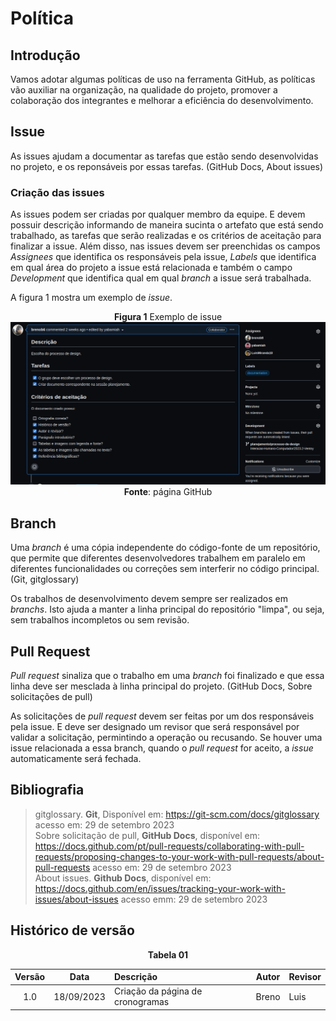 # Política

## Introdução

Vamos adotar algumas políticas de uso na ferramenta GitHub, as políticas vão auxiliar na organização,
na qualidade do projeto, promover a colaboração dos integrantes e melhorar a eficiência do desenvolvimento.

## Issue

As issues ajudam a documentar as tarefas que estão sendo desenvolvidas no projeto,
e os reponsáveis por essas tarefas. 
(GitHub Docs, About issues)

### Criação das issues

As issues podem ser criadas por qualquer membro da equipe. E devem possuir descrição informando de maneira
sucinta o artefato que está sendo trabalhado, as tarefas que serão realizadas e os critérios de aceitação
para finalizar a issue. Além disso, nas issues devem ser preenchidas os campos *Assignees* que identifica os
responsáveis pela issue, *Labels* que identifica em qual área do projeto a issue está relacionada e também
o campo *Development* que identifica qual em  qual *branch* a issue será trabalhada.

A figura 1 mostra um exemplo de *issue*.

<center>

**Figura 1** Exemplo de issue
![Exemplo de Issue](../assets/politica1.png)
**Fonte**: página GitHub

</center>

## Branch

Uma *branch* é uma cópia independente do código-fonte de um repositório, que permite
que diferentes desenvolvedores trabalhem em paralelo em diferentes funcionalidades
ou correções sem interferir no código principal.
(Git, gitglossary)

Os trabalhos de desenvolvimento devem sempre ser realizados em *branchs*. Isto ajuda
a manter a linha principal do repositório "limpa", ou seja, sem trabalhos incompletos
ou sem revisão.

## Pull Request

*Pull request* sinaliza que o trabalho em uma *branch* foi finalizado e que essa linha deve ser
mesclada à linha principal do projeto.
(GitHub Docs, Sobre solicitações de pull)

As solicitações de *pull request* devem ser feitas por um dos responsáveis pela issue.
E deve ser designado um revisor que será responsável por validar a solicitação, permintindo
a operação ou recusando. Se houver uma issue relacionada a essa branch, quando o *pull request*
for aceito, a *issue* automaticamente será fechada.

## Bibliografia
> gitglossary. **Git**, Disponível em: <https://git-scm.com/docs/gitglossary> acesso em: 29 de setembro 2023 <br/>
> Sobre solicitação de pull, **GitHub Docs**, disponível em:
<https://docs.github.com/pt/pull-requests/collaborating-with-pull-requests/proposing-changes-to-your-work-with-pull-requests/about-pull-requests>
acesso em: 29 de setembro 2023<br/>
>About issues. **Github Docs**, disponível em: <https://docs.github.com/en/issues/tracking-your-work-with-issues/about-issues>
acesso emm: 29 de setembro 2023<br/>

## Histórico de versão

<p align="center"><b>Tabela 01</b></p>

| Versão| Data      | Descrição | Autor | Revisor       |
| :-:   | :-:       | :--       | --    | --            |
| 1.0   |18/09/2023 |Criação da página de cronogramas | Breno | Luis |
